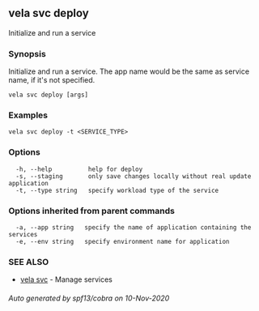 ## vela svc deploy

Initialize and run a service

### Synopsis

Initialize and run a service. The app name would be the same as service name, if it's not specified.

```
vela svc deploy [args]
```

### Examples

```
vela svc deploy -t <SERVICE_TYPE>
```

### Options

```
  -h, --help          help for deploy
  -s, --staging       only save changes locally without real update application
  -t, --type string   specify workload type of the service
```

### Options inherited from parent commands

```
  -a, --app string   specify the name of application containing the services
  -e, --env string   specify environment name for application
```

### SEE ALSO

* [vela svc](vela_svc.md)	 - Manage services

###### Auto generated by spf13/cobra on 10-Nov-2020
